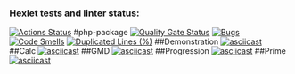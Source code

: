 ### Hexlet tests and linter status:
[![Actions Status](https://github.com/dmitryzaborev/php-project-45/actions/workflows/hexlet-check.yml/badge.svg)](https://github.com/dmitryzaborev/php-project-45/actions)
#php-package
[![Quality Gate Status](https://sonarcloud.io/api/project_badges/measure?project=dmitryzaborev_php-project-45&metric=alert_status)](https://sonarcloud.io/summary/new_code?id=dmitryzaborev_php-project-45)
[![Bugs](https://sonarcloud.io/api/project_badges/measure?project=dmitryzaborev_php-project-45&metric=bugs)](https://sonarcloud.io/summary/new_code?id=dmitryzaborev_php-project-45)
[![Code Smells](https://sonarcloud.io/api/project_badges/measure?project=dmitryzaborev_php-project-45&metric=code_smells)](https://sonarcloud.io/summary/new_code?id=dmitryzaborev_php-project-45)
[![Duplicated Lines (%)](https://sonarcloud.io/api/project_badges/measure?project=dmitryzaborev_php-project-45&metric=duplicated_lines_density)](https://sonarcloud.io/summary/new_code?id=dmitryzaborev_php-project-45)
##Demonstration
[![asciicast](https://asciinema.org/a/9846wtJrramJCEKDC5POYhtIG.svg)](https://asciinema.org/a/9846wtJrramJCEKDC5POYhtIG)
##Calc
[![asciicast](https://asciinema.org/a/zOVIYUzYszYwW9rwUPDI8pL7O.svg)](https://asciinema.org/a/zOVIYUzYszYwW9rwUPDI8pL7O)
##GMD
[![asciicast](https://asciinema.org/a/4qDXzIQH8G5fVvOFToF18BFCX.svg)](https://asciinema.org/a/4qDXzIQH8G5fVvOFToF18BFCX)
##Progression
[![asciicast](https://asciinema.org/a/yCcj0uj7iVVPB1xc0Q7OUuKE6.svg)](https://asciinema.org/a/yCcj0uj7iVVPB1xc0Q7OUuKE6)
##Prime
[![asciicast](https://asciinema.org/a/KQLCLVvVr8yGPMmpleT9fRUHP.svg)](https://asciinema.org/a/KQLCLVvVr8yGPMmpleT9fRUHP)
